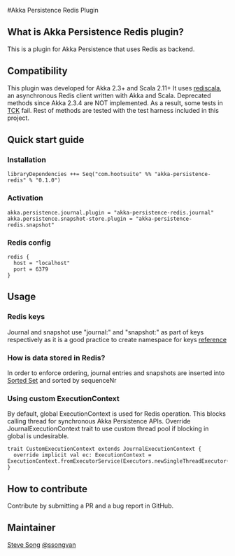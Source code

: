 #Akka Persistence Redis Plugin

## What is Akka Persistence Redis plugin?
This is a plugin for Akka Persistence that uses Redis as backend.
 
## Compatibility
This plugin was developed for Akka 2.3+ and Scala 2.11+
It uses [rediscala](https://github.com/etaty/rediscala), an asynchronous Redis client written with Akka and Scala.
Deprecated methods since Akka 2.3.4 are NOT implemented. As a result, some tests in [TCK](http://doc.akka.io/docs/akka/snapshot/scala/persistence.html#Plugin_TCK) fail.
Rest of methods are tested with the test harness included in this project.  

## Quick start guide
### Installation 
```
libraryDependencies ++= Seq("com.hootsuite" %% "akka-persistence-redis" % "0.1.0")
```
### Activation
```
akka.persistence.journal.plugin = "akka-persistence-redis.journal"
akka.persistence.snapshot-store.plugin = "akka-persistence-redis.snapshot"
```
### Redis config
```
redis {
  host = "localhost"
  port = 6379
}
```

## Usage
### Redis keys
Journal and snapshot use "journal:" and "snapshot:" as part of keys respectively as it is a good practice to create namespace for keys [reference](https://redislabs.com/blog/5-key-takeaways-for-developing-with-redis)
  
### How is data stored in Redis?
In order to enforce ordering, journal entries and snapshots are inserted into [Sorted Set](http://redis.io/commands#sorted_set) and sorted by sequenceNr
 
### Using custom ExecutionContext
By default, global ExecutionContext is used for Redis operation. This blocks calling thread for synchronous Akka Persistence APIs.
Override JournalExecutionContext trait to use custom thread pool if blocking in global is undesirable.
```
trait CustomExecutionContext extends JournalExecutionContext {
  override implicit val ec: ExecutionContext = ExecutionContext.fromExecutorService(Executors.newSingleThreadExecutor())
}
```

## How to contribute
Contribute by submitting a PR and a bug report in GitHub. 

## Maintainer
[Steve Song](https://github.com/ssong-van) [@ssongvan](https://twitter.com/ssongvan)
